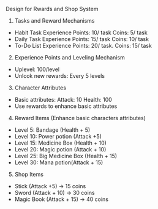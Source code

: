 Design for Rwards and Shop System
1. Tasks and Reward Mechanisms
- Habit Task
Experience Points: 10/ task
Coins: 5/ task
- Daily Task
Experience Points: 15/ task
Coins: 10/ task
- To-Do List
Experience Points: 20/ task.
Coins: 15/ task

2. Experience Points and Leveling Mechanism
- Uplevel: 100/level
- Unlcok new rewards: Every 5 levels

3. Character Attributes
- Basic attributes: 
    Attack: 10
    Health: 100
- Use rewards to enhance basic attributes

4. Reward Items (Enhance basic characters attributes)
- Level 5: Bandage (Health + 5)
- Level 10: Power potion (Attack +5)
- Level 15: Medicine Box (Health + 10)
- Level 20: Magic potion (Attack + 10)
- Level 25: Big Medicine Box (Health + 15)
- Level 30: Mana potion(Attack + 15) 

5. Shop Items
- Stick (Attack +5) -> 15 coins
- Sword (Attack + 10) -> 30 coins
- Magic Book (Attack + 15) -> 40 coins

